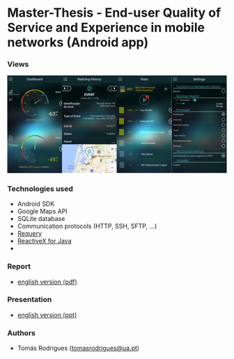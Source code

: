 # Master-Thesis - End-user Quality of Service and Experience in mobile networks (Android app)

### Views

![alt tag](https://github.com/toomyy94/Master-Thesis/blob/master/Presentation/views.png)

### Technologies used

* Android SDK
* Google Maps API
* SQLite database 
* Communication protocols (HTTP, SSH, SFTP, ...)
* [Requery](https://github.com/requery/requery)
* [ReactiveX for Java](https://github.com/ReactiveX/RxAndroid)
*

### Report
* [english version (pdf)](https://github.com/toomyy94/Master-Thesis/blob/master/End-user%20quality%20of%20service%20and%20experience%20in%20mobile%20networks.pdf)

### Presentation
* [english version (ppt)](https://github.com/toomyy94/Master-Thesis/blob/master/Presentation/Apresenta%C3%A7%C3%A3o%20-%20Disserta%C3%A7%C3%A3o.pptx)

### Authors

* Tomás Rodrigues (tomasrodrigues@ua.pt)

